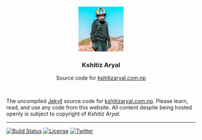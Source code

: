 <p align="center">
  <a href="https://kshitizaryal.com.np/">
    <img width="120px" height="120px" alt="Kshitiz Aryal" src="assets/img/avatar.png" />
  </a>
</p>
<h3 align="center">Kshitiz Aryal</h3>
<p align="center">Source code for <a href="https://kshitizaryal.com.np/">kshitizaryal.com.np</a></p>
<p>&nbsp;</p>

The uncompiled [Jekyll](https://jekyllrb.com) source code for [kshitizaryal.com.np](https://kshitizaryal.com.np/). Please learn, read, and use any code from this website. All content despite being hosted openly is subject to copyright of _Kshitiz Aryal_.

---

[![Build Status](https://github.com/KshitizAryal/kshitizaryal.github.io/actions/workflows/workflow.yml/badge.svg?branch=master)](https://github.com/KshitizAryal/kshitizaryal.github.io/actions/workflows/workflow.yml) [![License](https://img.shields.io/badge/License-MIT-green.svg)](LICENSE) [![Twitter](https://img.shields.io/badge/Twitter-@KshitizAryal-green.svg)](https://twitter.com/KshitizAryal)

